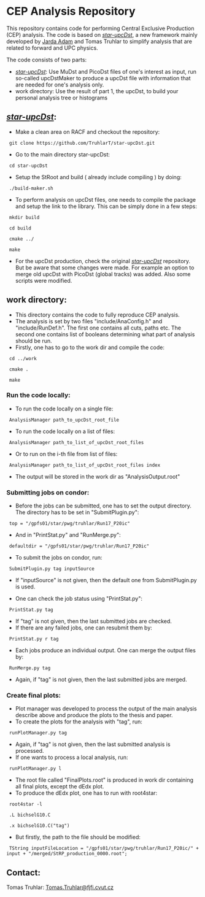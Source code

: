 # CEP Analysis Repository

This repository contains code for performing Central Exclusive Production (CEP) analysis. The code is based on [*star-upcDst*](https://github.com/adamjaro/star-upcDst), a new framework mainly developed by [Jarda Adam](https://github.com/adamjaro) and Tomas Truhlar to simplify analysis that are related to forward and UPC physics. 

The code consists of two parts:
- [*star-upcDst*](https://github.com/adamjaro/star-upcDst): Use MuDst and PicoDst files of one's interest as input, run so-called upcDstMaker to produce a upcDst file with information that are needed for one's analysis only. 
- work directory: Use the result of part 1, the upcDst, to build your personal analysis tree or histograms

## [*star-upcDst*](https://github.com/adamjaro/star-upcDst):

- Make a clean area on RACF and checkout the repository:

<pre><code> git clone https://github.com/TruhlarT/star-upcDst.git </pre></code>

- Go to the main directory star-upcDst:

<pre><code> cd star-upcDst </pre></code>

- Setup the StRoot and build ( already include compiling ) by doing:

<pre><code> ./build-maker.sh </pre></code>

- To perform analysis on upcDst files, one needs to compile the package and setup the link to the library. This can be simply done in a few steps:

<pre><code> mkdir build </pre></code>
<pre><code> cd build </code></pre>
<pre><code> cmake ../ </code></pre>
<pre><code> make </code></pre>

- For the upcDst production, check the original [*star-upcDst*](https://github.com/adamjaro/star-upcDst) repository. But be aware that some changes were made. For example an option to merge old upcDst with PicoDst (global tracks) was added. Also some scripts were modified.  

## work directory:
- This directory contains the code to fully reproduce CEP analysis. 
- The analysis is set by two files "include/AnaConfig.h" and "include/RunDef.h". The first one contains all cuts, paths etc. The second one contains list of booleans determining what part of analysis should be run.
- Firstly, one has to go to the work dir and compile the code:

<pre><code> cd ../work </code></pre>
<pre><code> cmake .</code></pre>
<pre><code> make </code></pre>

### Run the code locally:
- To run the code locally on a single file: 
<pre><code> AnalysisManager path_to_upcDst_root_file </code></pre>
- To run the code locally on a list of files: 
<pre><code> AnalysisManager path_to_list_of_upcDst_root_files </code></pre>
- Or to run on the i-th file from list of files: 
<pre><code> AnalysisManager path_to_list_of_upcDst_root_files index </code></pre>
- The output will be stored in the work dir as "AnalysisOutput.root"

### Submitting jobs on condor:
- Before the jobs can be submitted, one has to set the output directory. The directory has to be set in "SubmitPlugin.py":
<pre><code> top = "/gpfs01/star/pwg/truhlar/Run17_P20ic" </pre></code>
- And in "PrintStat.py" and "RunMerge.py":
<pre><code> defaultdir = "/gpfs01/star/pwg/truhlar/Run17_P20ic" </pre></code>

- To submit the jobs on condor, run:
<pre><code> SubmitPlugin.py tag inputSource </pre></code>
- If "inputSource" is not given, then the default one from SubmitPlugin.py is used.

- One can check the job status using "PrintStat.py":
<pre><code> PrintStat.py tag </pre></code>
- If "tag" is not given, then the last submitted jobs are checked.
- If there are any failed jobs, one can resubmit them by:
<pre><code> PrintStat.py r tag </pre></code>


- Each jobs produce an individual output. One can merge the output files by:
<pre><code> RunMerge.py tag </pre></code>
- Again, if "tag" is not given, then the last submitted jobs are merged.

### Create final plots:
- Plot manager was developed to process the output of the main analysis describe above and produce the plots to the thesis and paper.
- To create the plots for the analysis with "tag", run:
<pre><code> runPlotManager.py tag </pre></code>
- Again, if "tag" is not given, then the last submitted analysis is processed.
- If one wants to process a local analysis, run:
<pre><code> runPlotManager.py l </pre></code>
- The root file called "FinalPlots.root" is produced in work dir containing all final plots, except the dEdx plot. 
- To produce the dEdx plot, one has to run with root4star:
<pre><code> root4star -l </pre></code>
<pre><code> .L bichselG10.C </pre></code>
<pre><code> .x bichselG10.C("tag") </pre></code>
- But firstly, the path to the file should be modified:
<pre><code> TString inputFileLocation = "/gpfs01/star/pwg/truhlar/Run17_P20ic/" + input + "/merged/StRP_production_0000.root"; </pre></code>

## Contact:
Tomas Truhlar: <Tomas.Truhlar@fjfi.cvut.cz>








